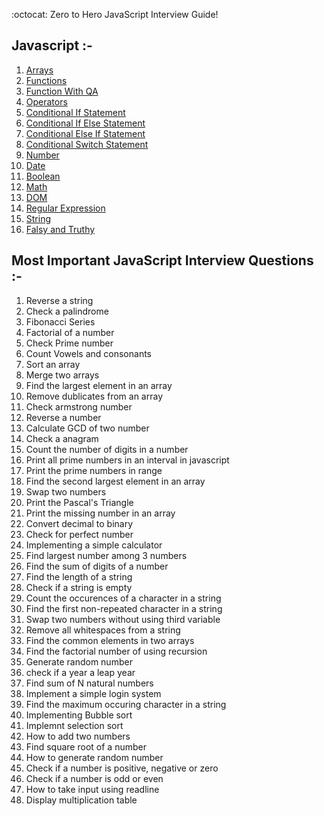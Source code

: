 :octocat: Zero to Hero JavaScript Interview Guide!

<h2>Javascript :-</h2>

<ol>
<li><a href="https://github.com/Kowsalya2929/Javascript-Interview-Questions/blob/main/JS/Arrays/README.md">Arrays</a></li>
<li><a href="https://github.com/Kowsalya2929/Javascript-Interview-Questions/tree/main/JS/Functions/README.md">Functions</a></li>
<li><a href="https://github.com/Kowsalya2929/Javascript-Interview-Questions/blob/main/JS/Functions/Functions.md">Function With QA</a></li>
<li><a href="https://github.com/Kowsalya2929/Javascript-Interview-Questions/blob/main/JS/Operators/operators.md">Operators</a></li>
<li><a href="https://github.com/Kowsalya2929/Javascript-Interview-Questions/blob/main/JS/Conditional Statements/IF-Statement.md">Conditional If Statement</a></li>
<li><a href="https://github.com/Kowsalya2929/Javascript-Interview-Questions/blob/main/JS/Conditional Statements/IF...Else-Statement.md">Conditional If Else Statement</a></li>
<li><a href="https://github.com/Kowsalya2929/Javascript-Interview-Questions/blob/main/JS/Conditional Statements/Else...IF-Statement.md">Conditional Else If Statement</a></li>
<li><a href="https://github.com/Kowsalya2929/Javascript-Interview-Questions/blob/main/JS/Conditional Statements/Switch-Statement.md">Conditional Switch Statement</a></li>
<li><a href="https://github.com/Kowsalya2929/Javascript-Interview-Questions/blob/main/JS/Number/number.md">Number</a></li>
<li><a href="https://github.com/Kowsalya2929/Javascript-Interview-Questions/blob/main/JS/Date/Date.md">Date</a></li>
<li><a href="https://github.com/Kowsalya2929/Javascript-Interview-Questions/blob/main/JS/Boolean/boolean.md">Boolean</a></li>
<li><a href="https://github.com/Kowsalya2929/Javascript-Interview-Questions/blob/main/JS/Math/math.md">Math</a></li>
<li><a href="https://github.com/Kowsalya2929/Javascript-Interview-Questions/blob/main/JS/DOM/dom.md">DOM</a></li>
<li><a href="https://github.com/Kowsalya2929/Javascript-Interview-Questions/blob/main/JS/Regular Expression/RegExp.md">Regular Expression</a></li>
<li><a href="https://github.com/Kowsalya2929/Javascript-Interview-Questions/blob/main/JS/String/string.md">String</a></li>
<li><a href="https://github.com/Kowsalya2929/Javascript-Interview-Questions/blob/main/JS/Falsy-Truthy Values/F-T Values.md">Falsy and Truthy</a></li>

</ol>

<h2>Most Important JavaScript Interview Questions :-</h2>

1. Reverse a string
2. Check a palindrome
3. Fibonacci Series
4. Factorial of a number
5. Check Prime number
6. Count Vowels and consonants
7. Sort an array 
8. Merge two arrays
9. Find the largest element in an array
10. Remove dublicates from an array
11. Check armstrong number
12. Reverse a number
13. Calculate GCD of two number
14. Check a anagram
15. Count the number of digits in a number
16. Print all prime numbers in an interval in javascript
17. Print the prime numbers in range
18. Find the second largest element in an array
19. Swap two numbers 
20. Print the Pascal's Triangle
21. Print the missing number in an array
22. Convert decimal to binary
23. Check for perfect number
24. Implementing a simple calculator
25. Find largest number among 3 numbers
26. Find the sum of digits of a number
27. Find the length of a string
28. Check if a string is empty
29. Count the occurences of a character in a string
30. Find the first non-repeated character in a string
31. Swap two numbers without using third variable
32. Remove all whitespaces from a string
33. Find the common elements in two arrays
34. Find the factorial number of using recursion
35. Generate random number
36. check if a year a leap year
37. Find sum of N natural numbers
38. Implement a simple login system
39. Find the maximum occuring character in a string
40. Implementing Bubble sort
41. Implemnt selection sort
42. How to add two numbers
43. Find square root of a number
44. How to generate random number
45. Check if a number is positive, negative or zero
46. Check if a number is odd or even
47. How to take input using readline
48. Display multiplication table